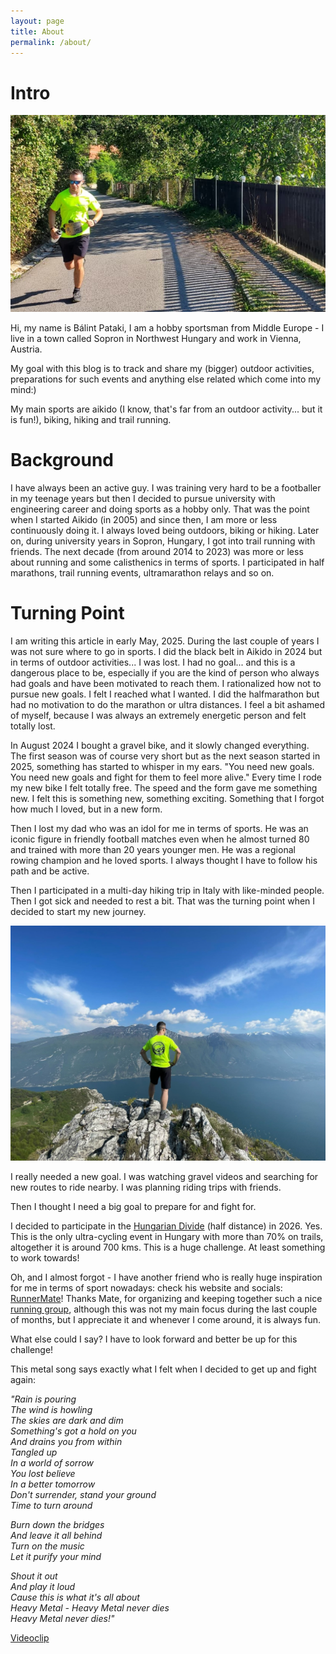 ```yaml
---
layout: page
title: About
permalink: /about/
---
```


# Intro

![](/assets/selmec_trail.png)

Hi, my name is Bálint Pataki, I am a hobby sportsman from Middle Europe - I live in a town called Sopron in Northwest Hungary and work in Vienna, Austria.

My goal with this blog is to track and share my (bigger) outdoor activities, preparations for such events and anything else related which come into my mind:)

My main sports are aikido (I know, that's far from an outdoor activity... but it is fun!), biking, hiking and trail running.

# Background
I have always been an active guy.
I was training very hard to be a footballer in my teenage years but then I decided to pursue university with engineering career and doing sports as a hobby only. That was the point when I started Aikido (in 2005) and since then, I am more or less continuously doing it.
I always loved being outdoors, biking or hiking. Later on, during university years in Sopron, Hungary, I got into trail running with friends.
The next decade (from around 2014 to 2023) was more or less about running and some calisthenics in terms of sports. I participated in half marathons, trail running events, ultramarathon relays and so on. 

# Turning Point
I am writing this article in early May, 2025.
During the last couple of years I was not sure where to go in sports. I did the black belt in Aikido in 2024 but in terms of outdoor activities... I was lost. I had no goal... and this is a dangerous place to be, especially if you are the kind of person who always had goals and have been motivated to reach them.
I rationalized how not to pursue new goals. I felt I reached what I wanted. I did the halfmarathon but had no motivation to do the marathon or ultra distances. I feel a bit ashamed of myself, because I was always an extremely energetic person and felt totally lost.

In August 2024 I bought a gravel bike, and it slowly changed everything. The first season was of course very short but as the next season started in 2025, something has started to whisper in my ears. "You need new goals. You need new goals and fight for them to feel more alive."
Every time I rode my new bike I felt totally free. The speed and the form gave me something new. I felt this is something new, something exciting. Something that I forgot how much I loved, but in a new form.

Then I lost my dad who was an idol for me in terms of sports. He was an iconic figure in friendly football matches even when he almost turned 80 and trained with more than 20 years younger men. He was a regional rowing champion and he loved sports. I always thought I have to follow his path and be active.

Then I participated in a multi-day hiking trip in Italy with like-minded people. 
Then I got sick and needed to rest a bit. 
That was the turning point when I decided to start my new journey.

![](./assets/garda.png)

I really needed a new goal. I was watching gravel videos and searching for new routes to ride nearby. I was planning riding trips with friends. 

Then I thought I need a big goal to prepare for and fight for.

I decided to participate in the [Hungarian Divide](https://klnd.eu/hungarian-divide-en/) (half distance) in 2026. Yes. This is the only ultra-cycling event in Hungary with more than 70% on trails, altogether it is around 700 kms.
This is a huge challenge. At least something to work towards!

Oh, and I almost forgot - I have another friend who is really huge inspiration for me in terms of sport nowadays: check his website and socials: [RunnerMate](runnermate.eu)! Thanks Mate, for organizing and keeping together such a nice [running group](duhajok.hu), although this was not my main focus during the last couple of months, but I appreciate it and whenever I come around, it is always fun.

What else could I say?
I have to look forward and better be up for this challenge!

[](/assets/biking1.png)

This metal song says exactly what I felt when I decided to get up and fight again:

<i>"Rain is pouring  
The wind is howling  
The skies are dark and dim  
Something's got a hold on you  
And drains you from within  
Tangled up  
In a world of sorrow  
You lost believe  
In a better tomorrow  
Don't surrender, stand your ground  
Time to turn around  </i>

<i>Burn down the bridges  
And leave it all behind  
Turn on the music  
Let it purify your mind  </i>

<i>Shout it out  
And play it loud  
Cause this is what it's all about  
Heavy Metal - Heavy Metal never dies  
Heavy Metal never dies!"</i>

[Videoclip](https://www.youtube.com/watch?v=ZRpdjXNl5BM)



